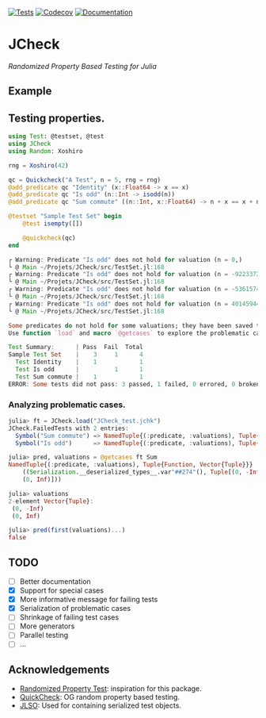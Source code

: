 [![Tests](https://github.com/ps-pat/JCheck.jl/actions/workflows/test.yml/badge.svg)](https://github.com/ps-pat/JCheck.jl/actions/workflows/test.yml)
[![Codecov](https://codecov.io/gh/ps-pat/JCheck.jl/branch/main/graph/badge.svg?token=UF41E6AO1S)](https://codecov.io/gh/ps-pat/JCheck.jl)
[![Documentation](https://img.shields.io/badge/Doc-Stable-success)](https://patrickfournier.ca/JCheck.jl/dev/)

# JCheck
*Randomized Property Based Testing for Julia*

## Example

## Testing properties.
``` julia
using Test: @testset, @test
using JCheck
using Random: Xoshiro

rng = Xoshiro(42)

qc = Quickcheck("A Test", n = 5, rng = rng)
@add_predicate qc "Identity" (x::Float64 -> x == x)
@add_predicate qc "Is odd" (n::Int -> isodd(n))
@add_predicate qc "Sum commute" ((n::Int, x::Float64) -> n + x == x + n)

@testset "Sample Test Set" begin
    @test isempty([])

    @quickcheck(qc)
end
```

``` julia
┌ Warning: Predicate "Is odd" does not hold for valuation (n = 0,)
└ @ Main ~/Projets/JCheck/src/TestSet.jl:168
┌ Warning: Predicate "Is odd" does not hold for valuation (n = -9223372036854775808,)
└ @ Main ~/Projets/JCheck/src/TestSet.jl:168
┌ Warning: Predicate "Is odd" does not hold for valuation (n = -5361574982048072896,)
└ @ Main ~/Projets/JCheck/src/TestSet.jl:168
┌ Warning: Predicate "Is odd" does not hold for valuation (n = 4014594483864527338,)
└ @ Main ~/Projets/JCheck/src/TestSet.jl:168

Some predicates do not hold for some valuations; they have been saved to JCheck_<date>.jchk.
Use function `load` and macro `@getcases` to explore the problematic cases.

Test Summary:      | Pass  Fail  Total
Sample Test Set    |    3     1      4
  Test Identity    |    1            1
  Test Is odd      |          1      1
  Test Sum commute |    1            1
ERROR: Some tests did not pass: 3 passed, 1 failed, 0 errored, 0 broken.
```

### Analyzing problematic cases.
``` julia
julia> ft = JCheck.load("JCheck_test.jchk")
JCheck.FailedTests with 2 entries:
  Symbol("Sum commute") => NamedTuple{(:predicate, :valuations), Tuple{Function…
  Symbol("Is odd")      => NamedTuple{(:predicate, :valuations), Tuple{Function…

julia> pred, valuations = @getcases ft Sum
NamedTuple{(:predicate, :valuations), Tuple{Function, Vector{Tuple}}}
    ((Serialization.__deserialized_types__.var"##274"(), Tuple[(0, -Inf),
    (0, Inf)]))

julia> valuations
2-element Vector{Tuple}:
 (0, -Inf)
 (0, Inf)

julia> pred(first(valuations)...)
false
```


## TODO
- [ ] Better documentation
- [X] Support for special cases
- [X] More informative message for failing tests
- [X] Serialization of problematic cases
- [ ] Shrinkage of failing test cases
- [ ] More generators
- [ ] Parallel testing
- [ ] ...

## Acknowledgements
- [Randomized Property Test](https://git.sr.ht/~quf/RandomizedPropertyTest.jl): inspiration for this package.
- [QuickCheck](https://github.com/nick8325/quickcheck): OG random
  property based testing.
- [JLSO](https://github.com/invenia/JLSO.jl): Used for containing
  serialized test objects.
